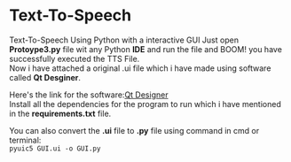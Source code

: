 # Text-To-Speech
Text-To-Speech Using Python with a interactive GUI
Just open **Protoype3.py** file wit any Python **IDE**  and run the file and BOOM! you have successfully executed the TTS File.  
Now i have attached a original .ui file which i have made using software called **Qt Desginer**.  
  
Here's the link for the software:[Qt Designer](https://build-system.fman.io/qt-designer-download)  
Install all the dependencies for the program to run which i have mentioned in the **requirements.txt** file.    
  
You can also convert the **.ui** file to **.py** file using command in cmd or terminal:  
```pyuic5 GUI.ui -o GUI.py```
